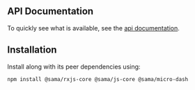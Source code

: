## API Documentation

To quickly see what is available, see the [api documentation](https://simontonsoftware.github.io/s-libs/rxjs-core).

## Installation

Install along with its peer dependencies using:

```shell script
npm install @sama/rxjs-core @sama/js-core @sama/micro-dash
```
